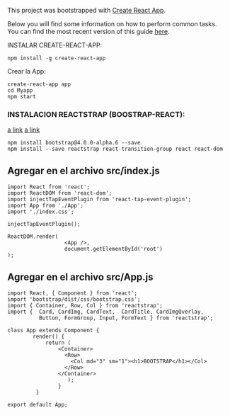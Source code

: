 This project was bootstrapped with [Create React App](https://github.com/facebookincubator/create-react-app).

Below you will find some information on how to perform common tasks.<br>
You can find the most recent version of this guide [here](https://github.com/facebookincubator/create-react-app/blob/master/packages/react-scripts/template/README.md).

INSTALAR CREATE-REACT-APP:
```
npm install -g create-react-app
```
Crear la App:
```
create-react-app app
cd Myapp
npm start
```
### INSTALACION REACTSTRAP (BOOSTRAP-REACT):
[a link](https://reactstrap.github.io/components/buttons/)
[a link](https://github.com/reactstrap/reactstrap)
```
npm install bootstrap@4.0.0-alpha.6 --save
npm install --save reactstrap react-transition-group react react-dom
```
## Agregar en el archivo src/index.js
```
import React from 'react'; 
import ReactDOM from 'react-dom'; 
import injectTapEventPlugin from 'react-tap-event-plugin';  
import App from './App'; 
import './index.css';  

injectTapEventPlugin();  

ReactDOM.render(   
                  <App />,   
                  document.getElementById('root') 
);
```
## Agregar en el archivo src/App.js
```
import React, { Component } from 'react'; 
import 'bootstrap/dist/css/bootstrap.css';
import { Container, Row, Col } from 'reactstrap';
import {  Card, CardImg, CardText,  CardTitle, CardImgOverlay,
          Button, FormGroup, Input, FormText } from 'reactstrap';

class App extends Component {    
        render() {     
            return (     
                <Container>
                  <Row>
                    <Col md="3" sm="1"><h1>BOOTSTRAP</h1></Col>
                  </Row>
                </Container>
                   );   
                } 
         }  

export default App;
```